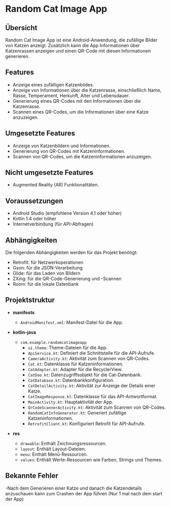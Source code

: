 # Random Cat Image App

## Übersicht

Random Cat Image App ist eine Android-Anwendung, die zufällige Bilder von Katzen anzeigt. Zusätzlich kann die App Informationen über Katzenrassen anzeigen und einen QR-Code mit diesen Informationen generieren. 

## Features

- Anzeige eines zufälligen Katzenbildes.
- Anzeige von Informationen über die Katzenrasse, einschließlich Name, Rasse, Temperament, Herkunft, Alter und Lebensdauer.
- Generierung eines QR-Codes mit den Informationen über die Katzenrasse.
- Scannen eines QR-Codes, um die Informationen über eine Katze anzuzeigen.

## Umgesetzte Features

- Anzeige von Katzenbildern und Informationen.
- Generierung von QR-Codes mit Katzeninformationen.
- Scannen von QR-Codes, um die Katzeninformationen anzuzeigen.

## Nicht umgesetzte Features

- Augmented Reality (AR) Funktionalitäten.

## Voraussetzungen

- Android Studio (empfohlene Version 4.1 oder höher)
- Kotlin 1.4 oder höher
- Internetverbindung (für API-Abfragen)

## Abhängigkeiten

Die folgenden Abhängigkeiten werden für das Projekt benötigt:

- Retrofit: für Netzwerkoperationen
- Gson: für die JSON-Verarbeitung
- Glide: für das Laden von Bildern
- ZXing: für die QR-Code-Generierung und -Scannen
- Room: für die lokale Datenbank
  
## Projektstruktur

- **manifests**
  - `AndroidManifest.xml`: Manifest-Datei für die App.

- **kotlin-java**
  - `com.example.randomcatimageapp`
    - `ui.theme`: Theme-Dateien für die App.
    - `ApiService.kt`: Definiert die Schnittstelle für die API-Aufrufe.
    - `CameraActivity.kt`: Aktivität zum Scannen von QR-Codes.
    - `Cat.kt`: Datenklasse für Katzeninformationen.
    - `CatAdapter.kt`: Adapter für die RecyclerView.
    - `CatDao.kt`: Datenzugriffsobjekt für die Cat-Datenbank.
    - `CatDatabase.kt`: Datenbankkonfiguration.
    - `CatDetailActivity.kt`: Aktivität zur Anzeige der Details einer Katze.
    - `CatImageResponse.kt`: Datenklasse für das API-Antwortformat.
    - `MainActivity.kt`: Hauptaktivität der App.
    - `QrCodeScannerActivity.kt`: Aktivität zum Scannen von QR-Codes.
    - `RandomCatInfoGenerator.kt`: Generiert zufällige Katzeninformationen.
    - `RetrofitClient.kt`: Konfiguriert Retrofit für API-Aufrufe.

- **res**
  - `drawable`: Enthält Zeichnungsressourcen.
  - `layout`: Enthält Layout-Dateien.
  - `menu`: Enthält Menü-Ressourcen.
  - `values`: Enthält Werte-Ressourcen wie Farben, Strings und Themes.
 
## Bekannte Fehler
  -Nach dem Generieren einer Katze und danach die Katzendetails anzuschauen kann zum Crashen der App führen (Nur 1 mal nach dem start der App)
